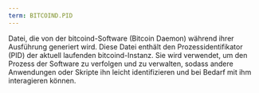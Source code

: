 ```yaml
---
term: BITCOIND.PID
---
```


Datei, die von der bitcoind-Software (Bitcoin Daemon) während ihrer Ausführung generiert wird. Diese Datei enthält den Prozessidentifikator (PID) der aktuell laufenden bitcoind-Instanz. Sie wird verwendet, um den Prozess der Software zu verfolgen und zu verwalten, sodass andere Anwendungen oder Skripte ihn leicht identifizieren und bei Bedarf mit ihm interagieren können.